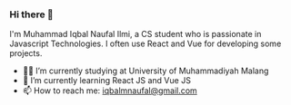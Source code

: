 ### Hi there 👋

I'm Muhammad Iqbal Naufal Ilmi, a CS student who is passionate in Javascript Technologies. I often use React and Vue for developing some projects.

- 👨‍💻 I’m currently studying at University of Muhammadiyah Malang
- 🌱 I’m currently learning React JS and Vue JS
- 📫 How to reach me: iqbalmnaufal@gmail.com
